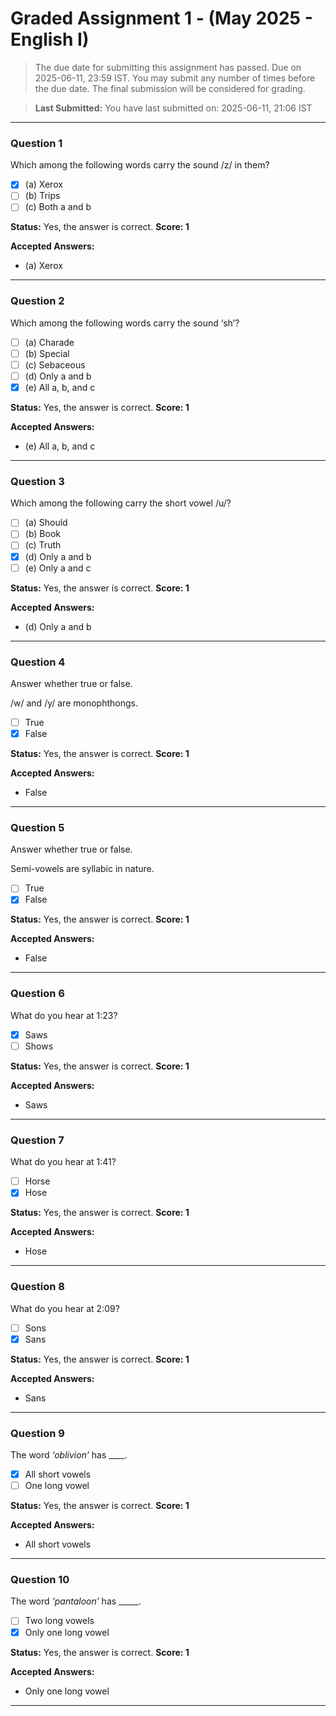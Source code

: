 # Graded Assignment 1 - (May 2025 - English I)

> The due date for submitting this assignment has passed.
Due on 2025-06-11, 23:59 IST.
You may submit any number of times before the due date. The final submission will be considered for grading.

> **Last Submitted:** You have last submitted on: 2025-06-11, 21:06 IST

---

### Question 1

Which among the following words carry the sound /z/ in them?
- [x] (a) Xerox
- [ ] (b) Trips
- [ ] (c) Both a and b

**Status:** Yes, the answer is correct.
**Score: 1**

**Accepted Answers:**

* (a) Xerox

---

### Question 2

Which among the following words carry the sound ‘sh’?
- [ ] (a) Charade
- [ ] (b) Special
- [ ] (c) Sebaceous
- [ ] (d) Only a and b
- [x] (e) All a, b, and c

**Status:** Yes, the answer is correct.
**Score: 1**

**Accepted Answers:**

* (e) All a, b, and c

---

### Question 3

Which among the following carry the short vowel /u/?
- [ ] (a) Should
- [ ] (b) Book
- [ ] (c) Truth
- [x] (d) Only a and b
- [ ] (e) Only a and c

**Status:** Yes, the answer is correct.
**Score: 1**

**Accepted Answers:**

* (d) Only a and b

---

### Question 4

Answer whether true or false.  
  
/w/ and /y/ are monophthongs.
- [ ] True
- [x] False

**Status:** Yes, the answer is correct.
**Score: 1**

**Accepted Answers:**

* False

---

### Question 5

Answer whether true or false.  
  
Semi-vowels are syllabic in nature.
- [ ] True
- [x] False

**Status:** Yes, the answer is correct.
**Score: 1**

**Accepted Answers:**

* False

---

### Question 6

What do you hear at 1:23?
- [x] Saws
- [ ] Shows

**Status:** Yes, the answer is correct.
**Score: 1**

**Accepted Answers:**

* Saws

---

### Question 7

What do you hear at 1:41?
- [ ] Horse
- [x] Hose

**Status:** Yes, the answer is correct.
**Score: 1**

**Accepted Answers:**

* Hose

---

### Question 8

What do you hear at 2:09?
- [ ] Sons
- [x] Sans

**Status:** Yes, the answer is correct.
**Score: 1**

**Accepted Answers:**

* Sans

---

### Question 9

The word _‘oblivion’_ has \_\_\_\_.
- [x] All short vowels
- [ ] One long vowel

**Status:** Yes, the answer is correct.
**Score: 1**

**Accepted Answers:**

* All short vowels

---

### Question 10

The word _‘pantaloon’_ has \_\_\_\_\_.
- [ ] Two long vowels
- [x] Only one long vowel

**Status:** Yes, the answer is correct.
**Score: 1**

**Accepted Answers:**

* Only one long vowel

---

